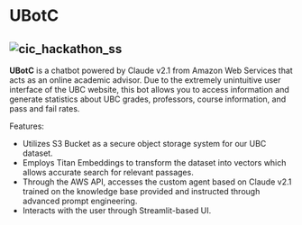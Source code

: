 # UBotC
![cic_hackathon_ss](https://github.com/dymackenzie/UBotC/assets/73260054/5b280bb5-d00d-469a-ae1d-144e58640428)
----
**UBotC** is a chatbot powered by Claude v2.1 from Amazon Web Services that acts as an online academic advisor. Due to the extremely unintuitive user interface of the UBC website, this bot allows you to access information and generate statistics about UBC grades, professors, course information, and pass and fail rates.

Features:
- Utilizes S3 Bucket as a secure object storage system for our UBC dataset.
- Employs Titan Embeddings to transform the dataset into vectors which allows accurate search for relevant passages.
- Through the AWS API, accesses the custom agent based on Claude v2.1 trained on the knowledge base provided and instructed through advanced prompt engineering.
- Interacts with the user through Streamlit-based UI.
